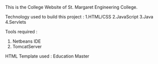 This is the College Website of St. Margaret Engineering College.

Technology used to build this project :
1.HTML/CSS
2.JavaScript
3.Java
4.Servlets

Tools required :
1. Netbeans IDE
2. TomcatServer

HTML Template used :
Education Master
